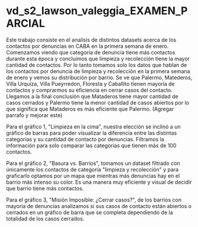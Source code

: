 # vd_s2_lawson_valeggia_EXAMEN_PARCIAL
Este trabajo consiste en el analisis de distintos datasets acerca de los contactos por denuncias en CABA en la primera semana de enero.
Comenzamos viendo que categoría de denuncia tiene más contactos durante esta época y concluímos que limpieza y recolección tiene la mayor cantidad de contactos.
Por lo tanto tomamos solo los datos que hablan de los contactos por denuncia de limpieza y recolección en la primera semana de enero y vemos su distribución por barrio.
Se ve que Palermo, Matederos, Villa Urquiza, Villa Pueyrredon, Floresta y Caballito tienen mayoría de contactos y comprarmos su eficiencia en cerrar casos del contacto.
Llegamos a la final conclusión que Mataderos tiene mayor cantidad de casos cerrados y Palermo tiene la menor cantidad de casos abiertos por lo que significa que Mataderos es más eficiente que Palermo.
(Agregar parrafo y mejorar este)

Para el gráfico 1, "Limpieza en la cima", nuestra elección se inclinó a un gráfico de barras para poder visualizar la diferencia entre las distintas categorías y su cantidad de contacto por denuncias.
Filtramos la información para solo comparar las categorías que tienen más de 100 contactos. 

Para el gráfico 2, "Basura vs. Barrios", tomamos un dataset filtrado con únicamente los contactos de categoría "limpieza y recolección" y para graficarlo optamos por un mapa que mientras más denuncias hay en el barrio más intenso su color.
Es una manera muy eficiente y visual de decidir que barrio tiene más contactos.

Para el gráfico 3, "Misión Imposible: ¿Cerrar casos?", de los barrios con mayoría de denuncias analizamos si sus casos de contacto están abiertos o cerrados en un gráfico de barra que se completa dependiendo de la totalidad de los casos cerrados.

